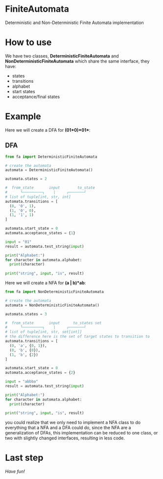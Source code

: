 # FiniteAutomata
Deterministic and Non-Deterministic Finite Automata implementation

# How to use
We have two classes, **DeterministicFiniteAutomata** and **NonDeterministicFiniteAutomata** which share the same interface, they have:

- states
- transitions
- alphabet
- start states
- acceptance/final states

# Example
Here we will create a DFA for **(01\*0)\*01\***:

## DFA
```python
from fa import DeterministicFiniteAutomata

# create the automata
automata = DeterministicFiniteAutomata()

automata.states = 2

#  from_state       input        to_state
#      └─────────┐    |     ┌───────┘
# list of tuple[int, str, int]
automata.transitions = [
  (0, '0', 1),
  (1, '0', 0),
  (1, '1', 1)
]

automata.start_state = 0
automata.acceptance_states = {1}

input = "01"
result = automata.test_string(input)

print("Alphabet:")
for character in automata.alphabet:
  print(character)
 
print("string", input, "is", result)
```

Here we will create a NFA for **(a | b)\*ab**:

```python
from fa import NonDeterministicFiniteAutomata

# create the automata
automata = NonDeterministicFiniteAutomata()

automata.states = 3

#  from_state       input      to_states set
#      └─────────┐    |     ┌───────┘
# list of tuple[int, str, set[int]]
# the difference here is the set of target states to transition to
automata.transitions = [
  (0, 'a', {0, 1}),
  (0, 'b', {0}),
  (1, 'b', {2})
]

automata.start_state = 0
automata.acceptance_states = {2}

input = "abbba"
result = automata.test_string(input)

print("Alphabet:")
for character in automata.alphabet:
  print(character)
 
print("string", input, "is", result)
```

you could realize that we only need to implement a NFA class to do everything that a NFA and a DFA could do, since the NFA are a generalization of DFAs,
this implementation can be reduced to one class, or two with slightly changed interfaces, resulting in less code.

# Last step
*Have fun!*
